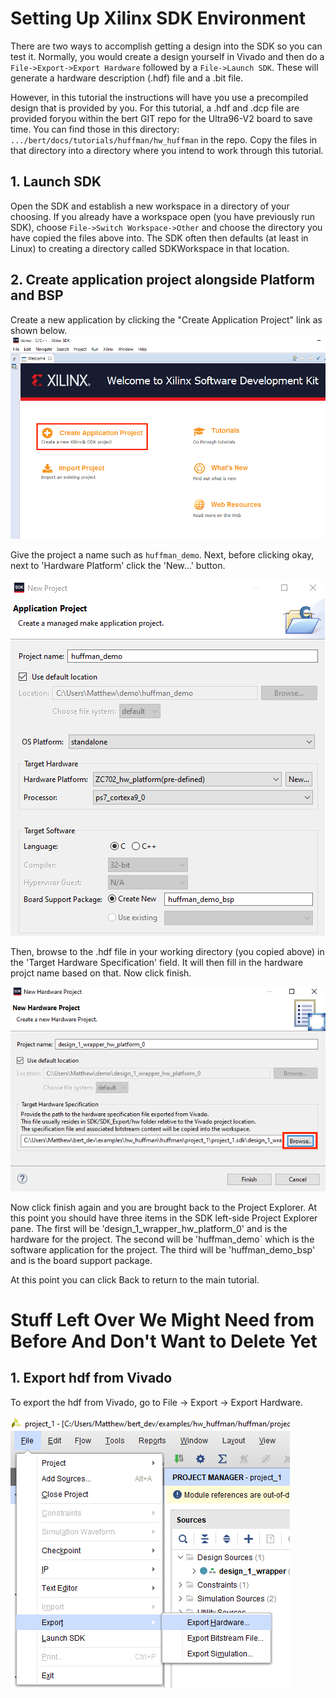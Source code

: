 # Setting Up Xilinx SDK Environment
There are two ways to accomplish getting a design into the SDK so you can test it.  Normally, you would create a design yourself in Vivado and then do a `File->Export->Export Hardware` followed by a `File->Launch SDK`.  These will generate a hardware description (.hdf) file and a .bit file.

However, in this tutorial the instructions will have you use a precompiled design that is provided by you.  For this tutorial, a .hdf and .dcp file are provided foryou within the bert GIT repo for the Ultra96-V2 board to save time.  You can find those in this directory: `.../bert/docs/tutorials/huffman/hw_huffman` in the repo.  Copy the files in that directory into a directory where you intend to work through this tutorial.

## 1. Launch SDK
Open the SDK and establish a new workspace in a directory of your choosing.  If you already have a workspace open (you have previously run SDK), choose `File->Switch Workspace->Other` and choose the directory you have copied the files above into.  The SDK often then defaults (at least in Linux) to creating a directory called SDKWorkspace in that location.

## 2. Create application project alongside Platform and BSP
Create a new application by clicking the "Create Application Project" link as shown below.
![Example of new workspace](../images/newworkspace.png)

Give the project a name such as `huffman_demo`. Next, before clicking okay, next to 'Hardware Platform' click the 'New...' button.

![Example of new application project](../images/newproject.png)

Then, browse to the .hdf file in your working directory (you copied above)
in the 'Target Hardware Specification' field.  It will then fill in the
hardware projct name based on that.  Now click finish.

![Example of new application project](../images/newplatform.png)

Now click finish again and you are brought back to the Project Explorer.  At this point you should have three items in the SDK left-side Project Explorer pane.  The first will be 'design_1_wrapper_hw_platform_0' and is the hardware for the project.  The second will be 'huffman_demo` which is the software application for the project.  The third will be 'huffman_demo_bsp' and is the board support package.

At this point you can click Back to return to the main tutorial.

# Stuff Left Over We Might Need from Before And Don't Want to Delete Yet
## 1. Export hdf from Vivado

To export the hdf from Vivado, go to File -> Export -> Export Hardware. 

![Where to click export hardware](../images/exporthardware.png)
